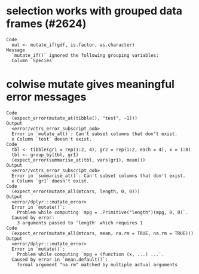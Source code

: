 # selection works with grouped data frames (#2624)

    Code
      out <- mutate_if(gdf, is.factor, as.character)
    Message
      `mutate_if()` ignored the following grouping variables:
      Column `Species`

# colwise mutate gives meaningful error messages

    Code
      (expect_error(mutate_at(tibble(), "test", ~1)))
    Output
      <error/vctrs_error_subscript_oob>
      Error in `mutate_at()`: Can't subset columns that don't exist.
      x Column `test` doesn't exist.
    Code
      tbl <- tibble(gr1 = rep(1:2, 4), gr2 = rep(1:2, each = 4), x = 1:8)
      tbl <- group_by(tbl, gr1)
      (expect_error(summarise_at(tbl, vars(gr1), mean)))
    Output
      <error/vctrs_error_subscript_oob>
      Error in `summarise_at()`: Can't subset columns that don't exist.
      x Column `gr1` doesn't exist.
    Code
      (expect_error(mutate_all(mtcars, length, 0, 0)))
    Output
      <error/dplyr:::mutate_error>
      Error in `mutate()`:
        Problem while computing `mpg = .Primitive("length")(mpg, 0, 0)`.
      Caused by error:
        3 arguments passed to 'length' which requires 1
    Code
      (expect_error(mutate_all(mtcars, mean, na.rm = TRUE, na.rm = TRUE)))
    Output
      <error/dplyr:::mutate_error>
      Error in `mutate()`:
        Problem while computing `mpg = (function (x, ...) ...`.
      Caused by error in `mean.default()`:
        formal argument "na.rm" matched by multiple actual arguments

